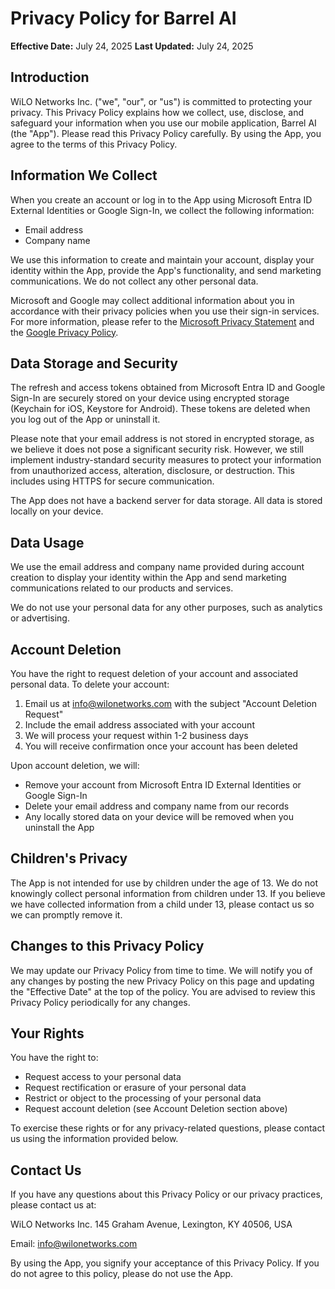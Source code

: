 # Privacy Policy for Barrel AI

**Effective Date:** July 24, 2025
**Last Updated:** July 24, 2025

## Introduction
WiLO Networks Inc. ("we", "our", or "us") is committed to protecting your privacy. This Privacy Policy explains how we collect, use, disclose, and safeguard your information when you use our mobile application, Barrel AI (the "App"). Please read this Privacy Policy carefully. By using the App, you agree to the terms of this Privacy Policy.

## Information We Collect
When you create an account or log in to the App using Microsoft Entra ID External Identities or Google Sign-In, we collect the following information:
- Email address
- Company name

We use this information to create and maintain your account, display your identity within the App, provide the App's functionality, and send marketing communications. We do not collect any other personal data.

Microsoft and Google may collect additional information about you in accordance with their privacy policies when you use their sign-in services. For more information, please refer to the [Microsoft Privacy Statement](https://privacy.microsoft.com/en-us/privacystatement) and the [Google Privacy Policy](https://policies.google.com/privacy).

## Data Storage and Security
The refresh and access tokens obtained from Microsoft Entra ID and Google Sign-In are securely stored on your device using encrypted storage (Keychain for iOS, Keystore for Android). These tokens are deleted when you log out of the App or uninstall it.

Please note that your email address is not stored in encrypted storage, as we believe it does not pose a significant security risk. However, we still implement industry-standard security measures to protect your information from unauthorized access, alteration, disclosure, or destruction. This includes using HTTPS for secure communication.

The App does not have a backend server for data storage. All data is stored locally on your device.

## Data Usage
We use the email address and company name provided during account creation to display your identity within the App and send marketing communications related to our products and services.

We do not use your personal data for any other purposes, such as analytics or advertising.

## Account Deletion
You have the right to request deletion of your account and associated personal data. To delete your account:

1. Email us at info@wilonetworks.com with the subject "Account Deletion Request"
2. Include the email address associated with your account
3. We will process your request within 1-2 business days
4. You will receive confirmation once your account has been deleted

Upon account deletion, we will:
- Remove your account from Microsoft Entra ID External Identities or Google Sign-In
- Delete your email address and company name from our records
- Any locally stored data on your device will be removed when you uninstall the App

## Children's Privacy
The App is not intended for use by children under the age of 13. We do not knowingly collect personal information from children under 13. If you believe we have collected information from a child under 13, please contact us so we can promptly remove it.

## Changes to this Privacy Policy
We may update our Privacy Policy from time to time. We will notify you of any changes by posting the new Privacy Policy on this page and updating the "Effective Date" at the top of the policy. You are advised to review this Privacy Policy periodically for any changes.

## Your Rights
You have the right to:
- Request access to your personal data
- Request rectification or erasure of your personal data
- Restrict or object to the processing of your personal data
- Request account deletion (see Account Deletion section above)

To exercise these rights or for any privacy-related questions, please contact us using the information provided below.

## Contact Us
If you have any questions about this Privacy Policy or our privacy practices, please contact us at:

WiLO Networks Inc.
145 Graham Avenue, Lexington, KY 40506, USA

Email: info@wilonetworks.com

By using the App, you signify your acceptance of this Privacy Policy. If you do not agree to this policy, please do not use the App.